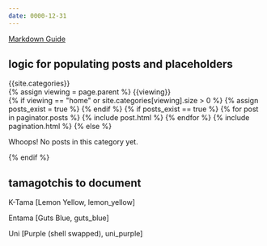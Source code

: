 ```yaml
---
date: 0000-12-31
---
```


[Markdown Guide](https://www.markdownguide.org)

## logic for populating posts and placeholders

{{site.categories}}
<br />
{% assign viewing = page.parent %} {{viewing}}
<br />
{% if viewing == "home" or site.categories[viewing].size > 0 %}
{% assign posts_exist = true %}
{% endif %}
{% if posts_exist == true %}
{% for post in paginator.posts %}
{% include post.html %}
{% endfor %}
{% include pagination.html %}
{% else %}

<p>Whoops! No posts in this category yet.</p>
{% endif %}

## tamagotchis to document

K-Tama
[Lemon Yellow, lemon_yellow]

Entama
[Guts Blue, guts_blue]

Uni
[Purple (shell swapped), uni_purple]
